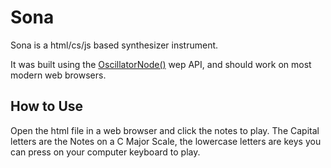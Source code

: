 # Sona

Sona is a html/cs/js based synthesizer instrument.

It was built using the [OscillatorNode()](https://developer.mozilla.org/en-US/docs/Web/API/OscillatorNode) wep API, and should work on most modern web browsers.

## How to Use

Open the html file in a web browser and click the notes to play.
The Capital letters are the Notes on a C Major Scale, the lowercase letters are keys you can press on your computer keyboard to play.
